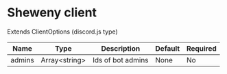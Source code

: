 # Sheweny client

Extends ClientOptions (discord.js type)

| Name   | Type           | Description       | Default | Required |
| ------ | -------------- | ----------------- | ------- | -------- |
| admins | Array\<string> | Ids of bot admins | None    | No       |
